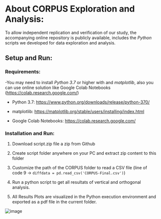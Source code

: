 # About CORPUS Exploration and Analysis:

To allow independent replication and verification of our study, the accompanying online repository is publicly available,
includes the _Python_ scripts we developed for data exploration and analysis.

## Setup and Run:

### Requirements:

-You may need to install _Python 3.7_ or higher with and _matplotlib_, also you can use online solution like Google Colab Notebooks (https://colab.research.google.com/)

*  Python 3.7: https://www.python.org/downloads/release/python-370/

*  matplotlib: https://matplotlib.org/stable/users/installing/index.html

*  Google Colab Notebooks: https://colab.research.google.com/


### Installation and Run:

1. Download script.zip file a zip from Github

2. Create script folder anywhere on your PC and extract zip content to this folder

3. Customize the path of the CORPUS folder to read a CSV file (line of code 9 ->  ```diffdata = pd.read_csv('CORPUS-Final.csv')```)

4. Run a python script to get all resultats of vertical and orthogonal analysis.

5. All Results Plots are visualized in the Python execution environment and exported as a pdf file in the current folder. 

![image](https://user-images.githubusercontent.com/42803883/169049820-12127f54-6995-42fd-8da3-936e9358514d.png)
